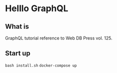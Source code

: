 # Helllo GraphQL

## What is

GraphQL tutorial reference to Web DB Press vol. 125.

## Start up
`bash install.sh`
`docker-compose up`
